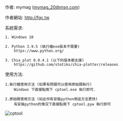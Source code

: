作者: mymag (mymag_20@msn.com)

作者網站: http://fgc.tw

系統需求:
    
    1. Windows 10
    
    2. Python 3.9.5 (執行檔exe版本不需要) 
        https://www.python.org/
        
    3. Chia_plot 0.0.4.1 (以下的版本都支援) 
        https://github.com/stotiks/chia-plotter/releases
    
使用方法:

    1.執行檔使用方法 (如果有問題可以使用原始碼執行)
        Windows 下直接點兩下 cptool.exe 執行即可.
        
    2.原始碼使用方法 (如此你有安裝python用這方法更快)
        有安裝python的情況下直接點兩下 cptool.pyw 執行即可
    
![cptool](https://user-images.githubusercontent.com/6682942/123346065-03bf3d80-d58a-11eb-8fd5-dbffcafc6aa8.png)

